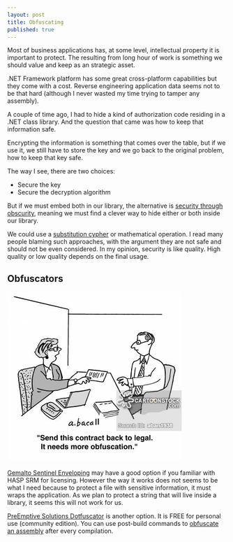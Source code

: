 ```yaml
---
layout: post
title: Obfuscating
published: true
---
```


Most of business applications has, at some level, intellectual property it is important to protect. The resulting from long hour of work is something we should value and keep as an strategic asset.

.NET Framework platform has some great cross-platform capabilities but they come with a cost. Reverse engineering application data seems not to be that hard (although I never wasted my time trying to tamper any assembly). 

A couple of time ago, I had to hide a kind of authorization code residing in a .NET class library. And the question that came was how to keep that information safe.

Encrypting the information is something that comes over the table, but if we use it, we still have to store the key and we go back to the original problem, how to keep that key safe.

The way I see, there are two choices:


- Secure the key
- Secure the decryption algorithm


But if we must embed both in our library, the alternative is [security through obscurity](https://en.wikipedia.org/wiki/Security_through_obscurity), meaning we must find a clever way to hide either or both inside our library.

We could use a [substitution cypher](https://en.wikipedia.org/wiki/Substitution_cipher) or mathematical operation. I read many people blaming such approaches, with the argument they are not safe and should not be even considered. In my opinion, security is like quality. High quality or low quality depends on the final usage.

## Obfuscators



![Obfuscators](..\images\obfuscation.jpg)

[Gemalto Sentinel Enveloping](https://sentinel.gemalto.com/software-monetization/sentinel-envelope/) may have a good option if you familiar with HASP SRM for licensing. However the way it works does not seems to be what I need because to protect a file with sensitive information, it must wraps the application. As we plan to protect a string that will live inside a library, it seems this will not work for us.

[PreEmptive Solutions Dotfuscator](https://www.preemptive.com/products/dotfuscator/compare-editions) is another option. It is FREE for personal use (community edition). You can use post-build commands to [obfuscate an assembly](https://msdn.microsoft.com/en-us/library/hh977082.aspx) after every compilation.

